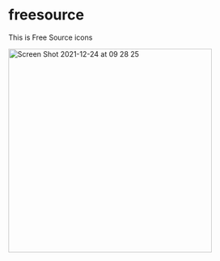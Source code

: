 # freesource

This is Free Source icons


<img width="402" alt="Screen Shot 2021-12-24 at 09 28 25" src="https://user-images.githubusercontent.com/89926879/147308407-23b2cef8-2634-4a8d-989c-beffadf87841.png">
